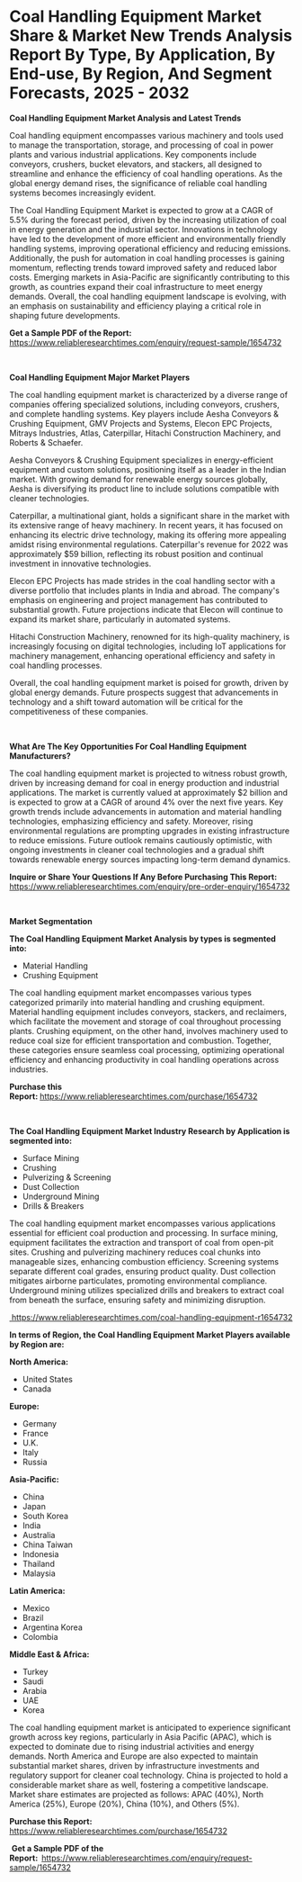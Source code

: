 <p><h1>Coal Handling Equipment Market Share & Market New Trends Analysis Report By Type, By Application, By End-use, By Region, And Segment Forecasts, 2025 - 2032</h1></p><p><strong>Coal Handling Equipment Market Analysis and Latest Trends</strong></p>
<p><p>Coal handling equipment encompasses various machinery and tools used to manage the transportation, storage, and processing of coal in power plants and various industrial applications. Key components include conveyors, crushers, bucket elevators, and stackers, all designed to streamline and enhance the efficiency of coal handling operations. As the global energy demand rises, the significance of reliable coal handling systems becomes increasingly evident.</p><p>The Coal Handling Equipment Market is expected to grow at a CAGR of 5.5% during the forecast period, driven by the increasing utilization of coal in energy generation and the industrial sector. Innovations in technology have led to the development of more efficient and environmentally friendly handling systems, improving operational efficiency and reducing emissions. Additionally, the push for automation in coal handling processes is gaining momentum, reflecting trends toward improved safety and reduced labor costs. Emerging markets in Asia-Pacific are significantly contributing to this growth, as countries expand their coal infrastructure to meet energy demands. Overall, the coal handling equipment landscape is evolving, with an emphasis on sustainability and efficiency playing a critical role in shaping future developments.</p></p>
<p><strong>Get a Sample PDF of the Report:&nbsp;</strong> <a href="https://www.reliableresearchtimes.com/enquiry/request-sample/1654732?utm_campaign=3357&utm_medium=2&utm_source=Github&utm_content=ia&utm_term=16042025&utm_id=coal-handling-equipment">https://www.reliableresearchtimes.com/enquiry/request-sample/1654732</a></p>
<p>&nbsp;</p>
<p><strong>Coal Handling Equipment Major Market Players</strong></p>
<p><p>The coal handling equipment market is characterized by a diverse range of companies offering specialized solutions, including conveyors, crushers, and complete handling systems. Key players include Aesha Conveyors & Crushing Equipment, GMV Projects and Systems, Elecon EPC Projects, Mitrays Industries, Atlas, Caterpillar, Hitachi Construction Machinery, and Roberts & Schaefer. </p><p>Aesha Conveyors & Crushing Equipment specializes in energy-efficient equipment and custom solutions, positioning itself as a leader in the Indian market. With growing demand for renewable energy sources globally, Aesha is diversifying its product line to include solutions compatible with cleaner technologies.</p><p>Caterpillar, a multinational giant, holds a significant share in the market with its extensive range of heavy machinery. In recent years, it has focused on enhancing its electric drive technology, making its offering more appealing amidst rising environmental regulations. Caterpillar's revenue for 2022 was approximately $59 billion, reflecting its robust position and continual investment in innovative technologies.</p><p>Elecon EPC Projects has made strides in the coal handling sector with a diverse portfolio that includes plants in India and abroad. The company's emphasis on engineering and project management has contributed to substantial growth. Future projections indicate that Elecon will continue to expand its market share, particularly in automated systems.</p><p>Hitachi Construction Machinery, renowned for its high-quality machinery, is increasingly focusing on digital technologies, including IoT applications for machinery management, enhancing operational efficiency and safety in coal handling processes.</p><p>Overall, the coal handling equipment market is poised for growth, driven by global energy demands. Future prospects suggest that advancements in technology and a shift toward automation will be critical for the competitiveness of these companies.</p></p>
<p>&nbsp;</p>
<p><strong>What Are The Key Opportunities For Coal Handling Equipment Manufacturers?</strong></p>
<p><p>The coal handling equipment market is projected to witness robust growth, driven by increasing demand for coal in energy production and industrial applications. The market is currently valued at approximately $2 billion and is expected to grow at a CAGR of around 4% over the next five years. Key growth trends include advancements in automation and material handling technologies, emphasizing efficiency and safety. Moreover, rising environmental regulations are prompting upgrades in existing infrastructure to reduce emissions. Future outlook remains cautiously optimistic, with ongoing investments in cleaner coal technologies and a gradual shift towards renewable energy sources impacting long-term demand dynamics.</p></p>
<p><strong>Inquire or Share Your Questions If Any Before Purchasing This Report:</strong> <a href="https://www.reliableresearchtimes.com/enquiry/pre-order-enquiry/1654732?utm_campaign=3357&utm_medium=2&utm_source=Github&utm_content=ia&utm_term=16042025&utm_id=coal-handling-equipment">https://www.reliableresearchtimes.com/enquiry/pre-order-enquiry/1654732</a></p>
<p>&nbsp;</p>
<p><strong>Market Segmentation</strong></p>
<p><strong>The Coal Handling Equipment Market Analysis by types is segmented into:</strong></p>
<p><ul><li>Material Handling</li><li>Crushing Equipment</li></ul></p>
<p><p>The coal handling equipment market encompasses various types categorized primarily into material handling and crushing equipment. Material handling equipment includes conveyors, stackers, and reclaimers, which facilitate the movement and storage of coal throughout processing plants. Crushing equipment, on the other hand, involves machinery used to reduce coal size for efficient transportation and combustion. Together, these categories ensure seamless coal processing, optimizing operational efficiency and enhancing productivity in coal handling operations across industries.</p></p>
<p><strong>Purchase this Report:&nbsp;</strong><a href="https://www.reliableresearchtimes.com/purchase/1654732?utm_campaign=3357&utm_medium=2&utm_source=Github&utm_content=ia&utm_term=16042025&utm_id=coal-handling-equipment">https://www.reliableresearchtimes.com/purchase/1654732</a></p>
<p>&nbsp;</p>
<p><strong>The Coal Handling Equipment Market Industry Research by Application is segmented into:</strong></p>
<p><ul><li>Surface Mining</li><li>Crushing</li><li>Pulverizing & Screening</li><li>Dust Collection</li><li>Underground Mining</li><li>Drills & Breakers</li></ul></p>
<p><p>The coal handling equipment market encompasses various applications essential for efficient coal production and processing. In surface mining, equipment facilitates the extraction and transport of coal from open-pit sites. Crushing and pulverizing machinery reduces coal chunks into manageable sizes, enhancing combustion efficiency. Screening systems separate different coal grades, ensuring product quality. Dust collection mitigates airborne particulates, promoting environmental compliance. Underground mining utilizes specialized drills and breakers to extract coal from beneath the surface, ensuring safety and minimizing disruption.</p></p>
<p><a href="https://www.reliableresearchtimes.com/coal-handling-equipment-r1654732?utm_campaign=3357&utm_medium=2&utm_source=Github&utm_content=ia&utm_term=16042025&utm_id=coal-handling-equipment">&nbsp;https://www.reliableresearchtimes.com/coal-handling-equipment-r1654732</a></p>
<p><strong>In terms of Region, the Coal Handling Equipment Market Players available by Region are:</strong></p>
<p>
    <p> <strong> North America: </strong>
        <ul>
            <li>United States</li>
            <li>Canada</li>
        </ul>
        </p> 
    <p> <strong> Europe: </strong>
        <ul>
            <li>Germany</li>
            <li>France</li>
            <li>U.K.</li>
            <li>Italy</li>
            <li>Russia</li>
        </ul>
        </p> 
    <p> <strong> Asia-Pacific: </strong>
        <ul>
            <li>China</li>
            <li>Japan</li>
            <li>South Korea</li>
            <li>India</li>
            <li>Australia</li>
            <li>China Taiwan</li>
            <li>Indonesia</li>
            <li>Thailand</li>
            <li>Malaysia</li>
        </ul>
        </p> 
    <p> <strong> Latin America: </strong>
        <ul>
            <li>Mexico</li>
            <li>Brazil</li>
            <li>Argentina Korea</li>
            <li>Colombia</li>
        </ul>
        </p> 
    <p> <strong> Middle East & Africa: </strong>
        <ul>
            <li>Turkey</li>
            <li>Saudi</li>
            <li>Arabia</li>
            <li>UAE</li>
            <li>Korea</li>
        </ul>
    </p>
    </p>
<p><p>The coal handling equipment market is anticipated to experience significant growth across key regions, particularly in Asia Pacific (APAC), which is expected to dominate due to rising industrial activities and energy demands. North America and Europe are also expected to maintain substantial market shares, driven by infrastructure investments and regulatory support for cleaner coal technology. China is projected to hold a considerable market share as well, fostering a competitive landscape. Market share estimates are projected as follows: APAC (40%), North America (25%), Europe (20%), China (10%), and Others (5%).</p></p>
<p><strong>Purchase this Report: </strong><a href="https://www.reliableresearchtimes.com/purchase/1654732?utm_campaign=3357&utm_medium=2&utm_source=Github&utm_content=ia&utm_term=16042025&utm_id=coal-handling-equipment">https://www.reliableresearchtimes.com/purchase/1654732</a></p>
<p>&nbsp;<strong>Get a Sample PDF of the Report:&nbsp;&nbsp;</strong><a href="https://www.reliableresearchtimes.com/enquiry/request-sample/1654732?utm_campaign=3357&utm_medium=2&utm_source=Github&utm_content=ia&utm_term=16042025&utm_id=coal-handling-equipment">https://www.reliableresearchtimes.com/enquiry/request-sample/1654732</a></p>
<p><strong></strong></p>
<p><p></p><p></p><p></p></p>